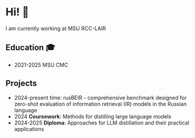 # Hi! 👋

I am currently working at MSU RCC-LAIR

## Education 🎓
- 2021-2025 MSU CMC 

## Projects 
- 2024-present time: rusBEIR - comprehensive benchmark designed for zero-shot evaluation of information retrieval (IR) models in the Russian language
- 2024 **Coursework**: Methods for distilling large language models
- 2024-2025 **Diploma**: Approaches for LLM distillation and their practical applications

